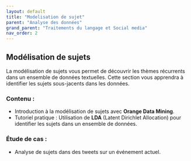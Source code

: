 ```yaml
---
layout: default
title: "Modelisation de sujet"
parent: "Analyse des données"
grand_parent: "Traitements du langage et Social media"
nav_order: 2
---
```


## Modélisation de sujets

La modélisation de sujets vous permet de découvrir les thèmes récurrents dans un ensemble de données textuelles. Cette section vous apprendra à identifier les sujets sous-jacents dans les données.

### Contenu :
- Introduction à la modélisation de sujets avec **Orange Data Mining**.
- Tutoriel pratique : Utilisation de **LDA** (Latent Dirichlet Allocation) pour identifier les sujets dans un ensemble de données.

### Étude de cas :
- Analyse de sujets dans des tweets sur un événement actuel.
